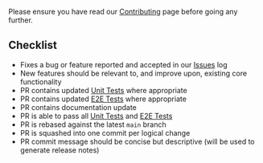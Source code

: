 <!-- markdownlint-disable first-line-h1 -->
Please ensure you have read our [Contributing](Contributing) page before going any further.

## Checklist

- Fixes a bug or feature reported and accepted in our [Issues][Issues] log
- New features should be relevant to, and improve upon, existing core functionality
- PR contains updated [Unit Tests][Unit-Tests] where appropriate
- PR contains updated [E2E Tests][E2E-Tests] where appropriate
- PR contains documentation update
- PR is able to pass all [Unit Tests][Unit-Tests] and [E2E Tests][E2E-Tests]
- PR is rebased against the latest `main` branch
- PR is squashed into one commit per logical change
- PR commit message should be concise but descriptive (will be used to generate release notes)

<!--Reference links in article-->

[Issues]:     https://github.com/Azure/terraform-azurerm-caf-enterprise-scale/issues "Our issues log"
[Unit-Tests]: https://github.com/Azure/terraform-azurerm-caf-enterprise-scale/blob/main/tests/pipelines/tests-unit.yml "Unit tests YAML"
[E2E-Tests]:  https://github.com/Azure/terraform-azurerm-caf-enterprise-scale/blob/main/tests/pipelines/tests-e2e.yml "E2E tests YAML"
